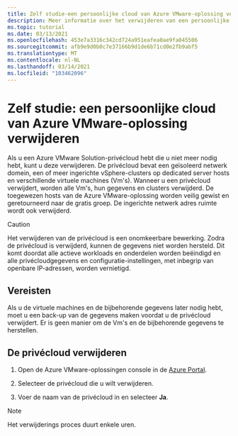 ```yaml
---
title: Zelf studie-een persoonlijke cloud van Azure VMware-oplossing verwijderen
description: Meer informatie over het verwijderen van een persoonlijke cloud van Azure VMware-oplossing die u niet meer nodig hebt.
ms.topic: tutorial
ms.date: 03/13/2021
ms.openlocfilehash: 453e7a3316c342cd724a951eafea0ae9fa045506
ms.sourcegitcommit: afb9e9d0b0c7e37166b9d1de6b71cd0e2fb9abf5
ms.translationtype: MT
ms.contentlocale: nl-NL
ms.lasthandoff: 03/14/2021
ms.locfileid: "103462096"
---
```

# <a name="tutorial-delete-an-azure-vmware-solution-private-cloud"></a>Zelf studie: een persoonlijke cloud van Azure VMware-oplossing verwijderen

Als u een Azure VMware Solution-privécloud hebt die u niet meer nodig hebt, kunt u deze verwijderen. De privécloud bevat een geïsoleerd netwerk domein, een of meer ingerichte vSphere-clusters op dedicated server hosts en verschillende virtuele machines (Vm's). Wanneer u een privécloud verwijdert, worden alle Vm's, hun gegevens en clusters verwijderd. De toegewezen hosts van de Azure VMware-oplossing worden veilig gewist en geretourneerd naar de gratis groep. De ingerichte netwerk adres ruimte wordt ook verwijderd.  

> [!CAUTION]
> Het verwijderen van de privécloud is een onomkeerbare bewerking. Zodra de privécloud is verwijderd, kunnen de gegevens niet worden hersteld. Dit komt doordat alle actieve workloads en onderdelen worden beëindigd en alle privécloudgegevens en configuratie-instellingen, met inbegrip van openbare IP-adressen, worden vernietigd.

## <a name="prerequisites"></a>Vereisten

Als u de virtuele machines en de bijbehorende gegevens later nodig hebt, moet u een back-up van de gegevens maken voordat u de privécloud verwijdert.  Er is geen manier om de Vm's en de bijbehorende gegevens te herstellen.


## <a name="delete-the-private-cloud"></a>De privécloud verwijderen

1. Open de Azure VMware-oplossingen console in de [Azure Portal](https://portal.azure.com).

2. Selecteer de privécloud die u wilt verwijderen.
 
3. Voer de naam van de privécloud in en selecteer **Ja**. 

>[!NOTE]
>Het verwijderings proces duurt enkele uren.  
